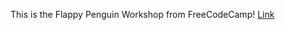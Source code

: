 This is the Flappy Penguin Workshop from FreeCodeCamp!
[Link](https://lykaiio.github.io/fcc-flappypenguin)
